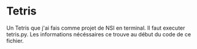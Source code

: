# Tetris
Un Tetris que j'ai fais comme projet de NSI en terminal.
Il faut executer tetris.py.
Les informations nécéssaires ce trouve au début du code de ce fichier.
